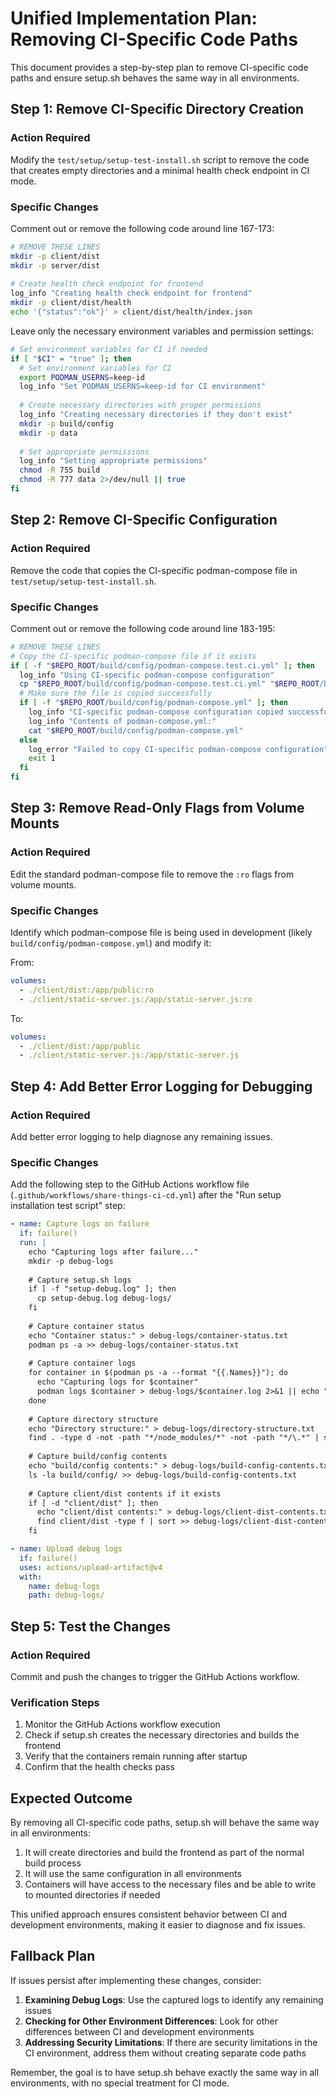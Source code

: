 # Unified Implementation Plan: Removing CI-Specific Code Paths

This document provides a step-by-step plan to remove CI-specific code paths and ensure setup.sh behaves the same way in all environments.

## Step 1: Remove CI-Specific Directory Creation

### Action Required
Modify the `test/setup/setup-test-install.sh` script to remove the code that creates empty directories and a minimal health check endpoint in CI mode.

### Specific Changes
Comment out or remove the following code around line 167-173:

```bash
# REMOVE THESE LINES
mkdir -p client/dist
mkdir -p server/dist
  
# Create health check endpoint for frontend
log_info "Creating health check endpoint for frontend"
mkdir -p client/dist/health
echo '{"status":"ok"}' > client/dist/health/index.json
```

Leave only the necessary environment variables and permission settings:

```bash
# Set environment variables for CI if needed
if [ "$CI" = "true" ]; then
  # Set environment variables for CI
  export PODMAN_USERNS=keep-id
  log_info "Set PODMAN_USERNS=keep-id for CI environment"
  
  # Create necessary directories with proper permissions
  log_info "Creating necessary directories if they don't exist"
  mkdir -p build/config
  mkdir -p data
  
  # Set appropriate permissions
  log_info "Setting appropriate permissions"
  chmod -R 755 build
  chmod -R 777 data 2>/dev/null || true
fi
```

## Step 2: Remove CI-Specific Configuration

### Action Required
Remove the code that copies the CI-specific podman-compose file in `test/setup/setup-test-install.sh`.

### Specific Changes
Comment out or remove the following code around line 183-195:

```bash
# REMOVE THESE LINES
# Copy the CI-specific podman-compose file if it exists
if [ -f "$REPO_ROOT/build/config/podman-compose.test.ci.yml" ]; then
  log_info "Using CI-specific podman-compose configuration"
  cp "$REPO_ROOT/build/config/podman-compose.test.ci.yml" "$REPO_ROOT/build/config/podman-compose.yml"
  # Make sure the file is copied successfully
  if [ -f "$REPO_ROOT/build/config/podman-compose.yml" ]; then
    log_info "CI-specific podman-compose configuration copied successfully"
    log_info "Contents of podman-compose.yml:"
    cat "$REPO_ROOT/build/config/podman-compose.yml"
  else
    log_error "Failed to copy CI-specific podman-compose configuration"
    exit 1
  fi
fi
```

## Step 3: Remove Read-Only Flags from Volume Mounts

### Action Required
Edit the standard podman-compose file to remove the `:ro` flags from volume mounts.

### Specific Changes
Identify which podman-compose file is being used in development (likely `build/config/podman-compose.yml`) and modify it:

From:
```yaml
volumes:
  - ./client/dist:/app/public:ro
  - ./client/static-server.js:/app/static-server.js:ro
```

To:
```yaml
volumes:
  - ./client/dist:/app/public
  - ./client/static-server.js:/app/static-server.js
```

## Step 4: Add Better Error Logging for Debugging

### Action Required
Add better error logging to help diagnose any remaining issues.

### Specific Changes
Add the following step to the GitHub Actions workflow file (`.github/workflows/share-things-ci-cd.yml`) after the "Run setup installation test script" step:

```yaml
- name: Capture logs on failure
  if: failure()
  run: |
    echo "Capturing logs after failure..."
    mkdir -p debug-logs
    
    # Capture setup.sh logs
    if [ -f "setup-debug.log" ]; then
      cp setup-debug.log debug-logs/
    fi
    
    # Capture container status
    echo "Container status:" > debug-logs/container-status.txt
    podman ps -a >> debug-logs/container-status.txt
    
    # Capture container logs
    for container in $(podman ps -a --format "{{.Names}}"); do
      echo "Capturing logs for $container"
      podman logs $container > debug-logs/$container.log 2>&1 || echo "Failed to capture logs for $container"
    done
    
    # Capture directory structure
    echo "Directory structure:" > debug-logs/directory-structure.txt
    find . -type d -not -path "*/node_modules/*" -not -path "*/\.*" | sort >> debug-logs/directory-structure.txt
    
    # Capture build/config contents
    echo "build/config contents:" > debug-logs/build-config-contents.txt
    ls -la build/config/ >> debug-logs/build-config-contents.txt
    
    # Capture client/dist contents if it exists
    if [ -d "client/dist" ]; then
      echo "client/dist contents:" > debug-logs/client-dist-contents.txt
      find client/dist -type f | sort >> debug-logs/client-dist-contents.txt
    fi

- name: Upload debug logs
  if: failure()
  uses: actions/upload-artifact@v4
  with:
    name: debug-logs
    path: debug-logs/
```

## Step 5: Test the Changes

### Action Required
Commit and push the changes to trigger the GitHub Actions workflow.

### Verification Steps
1. Monitor the GitHub Actions workflow execution
2. Check if setup.sh creates the necessary directories and builds the frontend
3. Verify that the containers remain running after startup
4. Confirm that the health checks pass

## Expected Outcome

By removing all CI-specific code paths, setup.sh will behave the same way in all environments:

1. It will create directories and build the frontend as part of the normal build process
2. It will use the same configuration in all environments
3. Containers will have access to the necessary files and be able to write to mounted directories if needed

This unified approach ensures consistent behavior between CI and development environments, making it easier to diagnose and fix issues.

## Fallback Plan

If issues persist after implementing these changes, consider:

1. **Examining Debug Logs**: Use the captured logs to identify any remaining issues
2. **Checking for Other Environment Differences**: Look for other differences between CI and development environments
3. **Addressing Security Limitations**: If there are security limitations in the CI environment, address them without creating separate code paths

Remember, the goal is to have setup.sh behave exactly the same way in all environments, with no special treatment for CI mode.